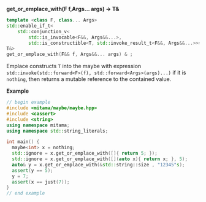 **get_or_emplace_with(F f,Args... args) -> T&**

```cpp
template <class F, class... Args>
std::enable_if_t<
    std::conjunction_v<
        std::is_invocable<F&&, Args&&...>,
        std::is_constructible<T, std::invoke_result_t<F&&, Args&&...>>>,
T&>
get_or_emplace_with(F&& f, Args&&... args) & ;
```

Emplace constructs `T` into the maybe with expression `std::invoke(std::forward<F>(f), std::forward<Args>(args)...)` if it is `nothing`, then returns a mutable reference to the contained value.

**Example**

```cpp
// begin example
#include <mitama/maybe/maybe.hpp>
#include <cassert>
#include <string>
using namespace mitama;
using namespace std::string_literals;

int main() {
  maybe<int> x = nothing;
  std::ignore = x.get_or_emplace_with([]{ return 5; });
  std::ignore = x.get_or_emplace_with([](auto x){ return x; }, 5);
  auto& y = x.get_or_emplace_with(&std::string::size , "12345"s);
  assert(y == 5);
  y = 7;
  assert(x == just(7));
}
// end example
```
